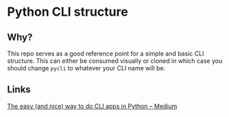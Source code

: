 # Python CLI  structure

## Why?

This repo serves as a good reference point for a simple and basic CLI
structure. This can either be consumed visually or cloned in which case you
should change `pycli` to whatever your CLI name will be.

## Links

[The easy (and nice) way to do CLI apps in Python – Medium](https://medium.com/@trstringer/the-easy-and-nice-way-to-do-cli-apps-in-python-5d9964dc950d#.ns1l1a9b5)
